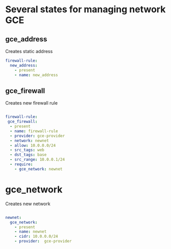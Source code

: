 # Several states for managing network GCE


##      gce_address 

Creates static address

```yaml
firewall-rule:
  new_address:
    - present
    - name: new_address
```    

## gce_firewall

Creates new firewall rule

```yaml

firewall-rule:
 gce_firewall:
  - present
  - name: firewall-rule
  - provider: gce-provider
  - network: newnet
  - allow: 10.0.0.0/24
  - src_tags: web
  - dst_tags: base
  - src_range: 10.0.0.1/24
  - require:
    - gce_network: newnet

```

# gce_network

Creates new network

```yaml

newnet:
  gce_network:
    - present
    - name: newnet
    - cidr: 10.0.0.0/24
    - provider:  gce-provider
